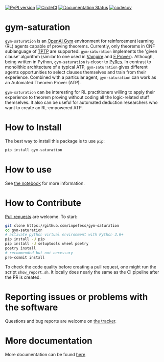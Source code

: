 [![PyPI version](https://badge.fury.io/py/gym-saturation.svg)](https://badge.fury.io/py/gym-saturation) [![CircleCI](https://circleci.com/gh/inpefess/gym-saturation.svg?style=svg)](https://circleci.com/gh/inpefess/gym-saturation) [![Documentation Status](https://readthedocs.org/projects/gym-saturation/badge/?version=latest)](https://gym-saturation.readthedocs.io/en/latest/?badge=latest) [![codecov](https://codecov.io/gh/inpefess/gym-saturation/branch/master/graph/badge.svg)](https://codecov.io/gh/inpefess/gym-saturation)

# gym-saturation

`gym-saturation` is an [OpenAI Gym](https://gym.openai.com/) environment for reinforcement learning (RL) agents capable of proving theorems. Currently, only theorems in CNF sublanguage of [TPTP](http://tptp.org) are supported. `gym-saturation` implements the 'given clause' algorithm (similar to one used in [Vampire](https://github.com/vprover/vampire) and [E Prover](https://github.com/eprover/eprover)). Although, being written in Python, `gym-saturation` is closer to [PyRes](https://github.com/eprover/PyRes). In contrast to monolithic architecture of a typical ATP, `gym-saturation` gives different agents opportunities to select clauses themselves and train from their experience. Combined with a particular agent, `gym-saturation` can work as an Automated Theorem Prover (ATP).

`gym-saturation` can be interesting for RL practitioners willing to apply their experience to theorem proving without coding all the logic-related stuff themselves. It also can be useful for automated deduction researchers who want to create an RL-empowered ATP.

# How to Install

The best way to install this package is to use `pip`:

```sh
pip install gym-saturation
```

# How to use

See [the notebook](https://github.com/inpefess/gym-saturation/blob/master/examples/example.ipynb) for more information.

# How to Contribute

[Pull requests](https://github.com/inpefess/gym-saturation/pulls) are welcome. To start:

```sh
git clone https://github.com/inpefess/gym-saturation
cd gym-saturation
# activate python virtual environment with Python 3.6+
pip install -U pip
pip install -U setuptools wheel poetry
poetry install
# recommended but not necessary
pre-commit install
```

To check the code quality before creating a pull request, one might run the script `show_report.sh`. It locally does nearly the same as the CI pipeline after the PR is created.


# Reporting issues or problems with the software

Questions and bug reports are welcome on [the tracker](https://github.com/inpefess/gym-saturation/issues). 

# More documentation

More documentation can be found [here](https://gym-saturation.readthedocs.io/en/latest).
